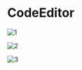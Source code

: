 # CodeEditor

![1](https://user-images.githubusercontent.com/84217973/176166843-c4e486b9-a96a-40c1-b5f5-5c98303da2cf.JPG)

![2](https://user-images.githubusercontent.com/84217973/176166861-3c4e51c6-970e-49b7-9de4-9946500cbd30.JPG)

![3](https://user-images.githubusercontent.com/84217973/176166879-f414de9c-1ec7-44c7-bdd2-86ac9ab54871.JPG)

